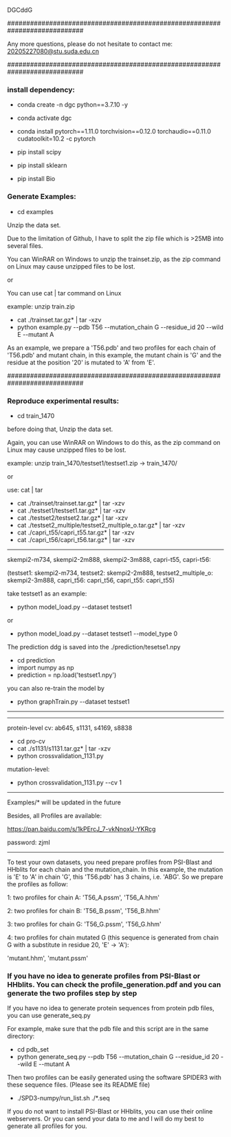 

DGCddG

############################################################################

 Any more questions, please do not hesitate to contact me: 20205227080@stu.suda.edu.cn

############################################################################


### install dependency:

- conda create -n dgc python==3.7.10 -y

- conda activate dgc

- conda install pytorch==1.11.0 torchvision==0.12.0 torchaudio==0.11.0 cudatoolkit=10.2 -c pytorch

- pip install scipy

- pip install sklearn

- pip install Bio

### Generate Examples:
- cd examples

Unzip the data set. 

Due to the limitation of Github, I have to split the zip file which is >25MB into several files.

You can WinRAR on Windows to unzip the trainset.zip, as the zip command on Linux may cause unzipped files to be lost.

or

You can use cat | tar command on Linux

example: unzip train.zip

- cat ./trainset.tar.gz* | tar -xzv
- python example.py --pdb T56 --mutation_chain G --residue_id 20 --wild E --mutant A

As an example, we prepare a 'T56.pdb' and two profiles for each chain of 'T56.pdb' and mutant chain, in this example, the mutant chain is 'G' and the residue 
at the position '20' is mutated to 'A' from 'E'.

############################################################################

### Reproduce experimental results: 

- cd train_1470

before doing that, Unzip the data set. 

Again, you can use WinRAR on Windows to do this, as the zip command on Linux may cause unzipped files to be lost.

example: unzip train_1470/testset1/testset1.zip -> train_1470/

or

use: cat | tar

- cat ./trainset/trainset.tar.gz* | tar -xzv
- cat ./testset1/testset1.tar.gz* | tar -xzv
- cat ./testset2/testset2.tar.gz* | tar -xzv
- cat ./testset2_multiple/testset2_multiple_o.tar.gz* | tar -xzv
- cat ./capri_t55/capri_t55.tar.gz* | tar -xzv
- cat ./capri_t56/capri_t56.tar.gz* | tar -xzv

----------------------------------------------------------------------------
skempi2-m734, skempi2-2m888, skempi2-3m888, capri-t55, capri-t56:

(testset1: skempi2-m734, testset2: skempi2-2m888, testset2_multiple_o: skempi2-3m888, capri_t56: capri_t56, capri_t55: capri_t55)

take testset1 as an example:

- python model_load.py --dataset testset1

or

- python model_load.py --dataset testset1 --model_type 0

The prediction ddg is saved into the ./prediction/tesetse1.npy

- cd prediction
- import numpy as np
- prediction = np.load('testset1.npy')

you can also re-train the model by

- python graphTrain.py --dataset testset1

----------------------------------------------------------------------------


----------------------------------------------------------------------------

protein-level cv: ab645, s1131, s4169, s8838

- cd pro-cv
- cat ./s1131/s1131.tar.gz* | tar -xzv
- python crossvalidation_1131.py

mutation-level:
- python crossvalidation_1131.py --cv 1

----------------------------------------------------------------------------

Examples/* will be updated in the future

Besides, all Profiles are available:

https://pan.baidu.com/s/1kPErcJ_7-vkNnoxU-YKRcg

password: zjml

----------------------------------------------------------------------------
To test your own datasets, you need prepare profiles from PSI-Blast and HHblits for each chain and the mutation_chain.
In this example, the mutation is 'E' to 'A' in chain 'G', this 'T56.pdb' has 3 chains, i.e. 'ABG'. So we prepare the profiles as follow:

1: two profiles for chain A:
'T56_A.pssm',
'T56_A.hhm'

2: two profiles for chain B:
'T56_B.pssm',
'T56_B.hhm'

3: two profiles for chain G:
'T56_G.pssm',
'T56_G.hhm'

4: two profiles for chain mutated G (this sequence is generated from chain G with a substitute in residue 20, 'E' -> 'A'):

'mutant.hhm',
'mutant.pssm'

### If you have no idea to generate profiles from PSI-Blast or HHblits. You can check the profile_generation.pdf and you can generate the two profiles step by step

If you have no idea to generate protein sequences from protein pdb files, you can use generate_seq.py

For example, make sure that the pdb file and this script are in the same directory:

- cd pdb_set
- python generate_seq.py --pdb T56 --mutation_chain G --residue_id 20 --wild E --mutant A

Then two profiles can be easily generated using the software SPIDER3 with these sequence files. (Please see its README file) 

- ./SPD3-numpy/run_list.sh ./*.seq

If you do not want to install PSI-Blast or HHblits, you can use their online webservers. Or you can send your data to me and I will do my best to generate  all profiles for you.




